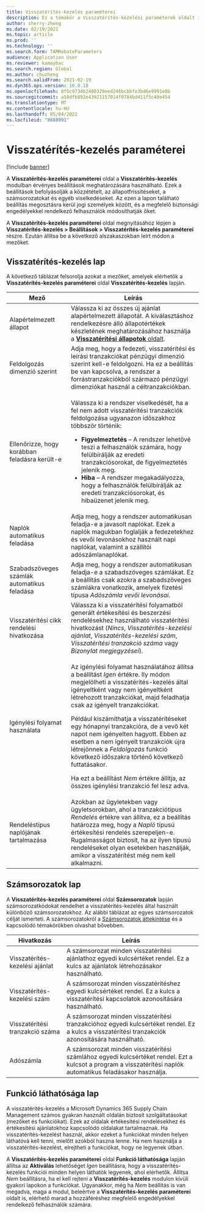 ```yaml
---
title: Visszatérítés-kezelés paraméterei
description: Ez a témakör a Visszatérítés-kezelési paraméterek oldalt ismerteti. Ez az oldal olyan beállításokat tartalmaz, amelyek befolyásolják a közzétételt, az állapotfrissítéseket, a számsorozatokat és egyéb viselkedéseket.
author: sherry-zheng
ms.date: 02/19/2021
ms.topic: article
ms.prod: ''
ms.technology: ''
ms.search.form: TAMRebateParameters
audience: Application User
ms.reviewer: kamaybac
ms.search.region: Global
ms.author: chuzheng
ms.search.validFrom: 2021-02-19
ms.dyn365.ops.version: 10.0.18
ms.openlocfilehash: 8f5c9734b2480329eed246bcbbfe3bd6e9991e0b
ms.sourcegitcommit: a58dfb892e43921157014f0784bd411f5c40e454
ms.translationtype: MT
ms.contentlocale: hu-HU
ms.lasthandoff: 05/04/2022
ms.locfileid: "8688991"
---
```

# <a name="rebate-management-parameters"></a>Visszatérítés-kezelés paraméterei

[!include [banner](../includes/banner.md)]

A **Visszatérítés-kezelés paraméterei** oldal a **Visszatérítés-kezelés** modulban érvényes beállítások meghatározására használható. Ezek a beállítások befolyásolják a közzétételt, az állapotfrissítéseket, a számsorozatokat és egyéb viselkedéseket. Az ezen a lapon található beállítás megosztásra kerül jogi személyek között, és a megfelelő biztonsági engedélyekkel rendelkező felhasználók módosíthatják őket.

A **Visszatérítés-kezelés paraméterei** oldal megnyitásához lépjen a **Visszatérítés-kezelés \> Beállítások \> Visszatérítés-kezelés paraméterei** részre. Ezután állítsa be a következő alszakaszokban leírt módon a mezőket.

## <a name="rebate-management-tab"></a>Visszatérítés-kezelés lap

A következő táblázat felsorolja azokat a mezőket, amelyek elérhetők a **Visszatérítés-kezelés paraméterei** oldal **Visszatérítés-kezelés** lapján.

| Mező | Leírás |
|---|---|
| Alapértelmezett állapot | Válassza ki az összes új ajánlat alapértelmezett állapotát. A kiválasztáshoz rendelkezésre álló állapotértékek készletének meghatározásához használja a [**Visszatérítési állapotok** oldalt](rebate-statuses.md). |
| Feldolgozás dimenzió szerint | Adja meg, hogy a fedezeti, visszatérítési és leírási tranzakciókat pénzügyi dimenzió szerint kell-e feldolgozni. Ha ez a beállítás be van kapcsolva, a rendszer a forrástranzakciókból származó pénzügyi dimenziókat használ a céltranzakciókban. |
| Ellenőrizze, hogy korábban feladásra került-e | <p>Válassza ki a rendszer viselkedését, ha a fel nem adott visszatérítési tranzakciók feldolgozása ugyanazon időszakhoz többször történik:</p><ul><li>**Figyelmeztetés** – A rendszer lehetővé teszi a felhasználók számára, hogy felülbírálják az eredeti tranzakciósorokat, de figyelmeztetés jelenik meg.</li><li>**Hiba** – A rendszer megakadályozza, hogy a felhasználók felülbírálják az eredeti tranzakciósorokat, és hibaüzenet jelenik meg. |
| Naplók automatikus feladása | Adja meg, hogy a rendszer automatikusan feladja-e a javasolt naplókat. Ezek a naplók magukban foglalják a fedezetekhez és vevői levonásokhoz használt napi naplókat, valamint a szállítói adószámlanaplókat. |
| Szabadszöveges számlák automatikus feladása | Adja meg, hogy a rendszer automatikusan feladja-e a szabadszöveges számlákat. Ez a beállítás csak azokra a szabadszöveges számlákra vonatkozik, amelyek fizetési típusa *Adószámla vevői levonásai*. |
| Visszatérítési cikk rendelési hivatkozása | Válassza ki a visszatérítési folyamatból generált értékesítési és beszerzési rendelésekhez használható visszatérítési hivatkozást (*Nincs*, *Visszatérítés-kezelési ajánlat*, *Visszatérítés-kezelési szám*, *Visszatérítési tranzakció száma* vagy *Bizonylat megjegyzései*). |
| Igénylési folyamat használata | <p>Az igénylési folyamat használatához állítsa a beállítást *Igen* értékre. Ily módon megjelölheti a visszatérítés-kezelés által igényeltként vagy nem igényeltként létrehozott tranzakciókat, majd feladhatja csak az igényelt tranzakciókat.</p><p>Például kiszámíthatja a visszatérítéseket egy hónapnyi tranzakcióra, de a vevő két napot nem igényelten hagyott. Ebben az esetben a nem igényelt tranzakciók újra létrejönnek a *Feldolgozás* funkció következő időszakra történő következő futtatásakor.</p><p>Ha ezt a beállítást *Nem* értékre állítja, az összes igénylési tranzakció fel lesz adva.</p> |
| Rendeléstípus naplójának tartalmazása | Azokban az ügyletekben vagy ügyletsorokban, ahol a tranzakciótípus *Rendelés* értékre van állítva, ez a beállítás határozza meg, hogy a *Napló* típusú értékesítési rendelés szerepeljen-e. Rugalmasságot biztosít, ha az ilyen típusú rendeléseket olyan esetekben használják, amikor a visszatérítést még nem kell alkalmazni. |

## <a name="number-sequences-tab"></a>Számsorozatok lap

A **Visszatérítés-kezelés paraméterei** oldal **Számsorozatok** lapján számsorozatkódokat rendelhet a visszatérítés-kezelés által használt különböző számsorozatokhoz. Az alábbi táblázat az egyes számsorozatok célját ismerteti. A számsorozatokról a [Számsorozatok áttekintése](../../fin-ops-core/fin-ops/organization-administration/number-sequence-overview.md) és a kapcsolódó témakörökben olvashat bővebben.

| Hivatkozás | Leírás |
|---|---|
| Visszatérítés-kezelési ajánlat | A számsorozat minden visszatérítési ajánlathoz egyedi kulcsértéket rendel. Ez a kulcs az ajánlatok létrehozásakor használható. |
| Visszatérítés-kezelési szám | A számsorozat minden visszatérítéshez egyedi kulcsértéket rendel. Ez a kulcs a visszatérítési kapcsolatok azonosítására használható. |
| Visszatérítési tranzakció száma | A számsorozat minden visszatérítési tranzakcióhoz egyedi kulcsértéket rendel. Ez a kulcs a visszatérítési tranzakciók azonosítására használható. |
| Adószámla | A számsorozat minden visszatérítési számlához egyedi kulcsértéket rendel. Ezt a kulcsot a program a visszatérítési naplók automatikus feladásakor használja. |

## <a name="feature-visibility-tab"></a>Funkció láthatósága lap

A visszatérítés-kezelés a Microsoft Dynamics 365 Supply Chain Management számos gyakran használt oldalán biztosít szolgáltatásokat (mezőket és funkciókat). Ezek az oldalak értékesítési rendelésekhez és értékesítési ajánlatokhoz kapcsolódó oldalakat tartalmaznak. Ha visszatérítés-kezelést használ, akkor ezeket a funkciókat minden helyen láthatóvá kell tenni, mielőtt azokból haszna lenne. Ha nem használja a visszatérítés-kezelést, elrejtheti a funkciókat, hogy ne legyenek útban.

A **Visszatérítés-kezelés paraméterei** oldal **Funkció láthatósága** lapján állítsa az **Aktiválás** lehetőséget *Igen* beállításra, hogy a visszatérítés-kezelés funkciói minden helyen láthatók legyenek, ahol elérhetők. Állítsa *Nem* beállításra, ha el kell rejteni a **Visszatérítés-kezelés** modulon kívüli gyakori lapokon a funkciókat. Ugyanakkor, még ha *Nem* beállítás is van megadva, maga a modul, beleértve a **Visszatérítés-kezelés paraméterei** oldalt is, elérhető marad a hozzáféréshez megfelelő engedélyekkel rendelkező felhasználók számára.
